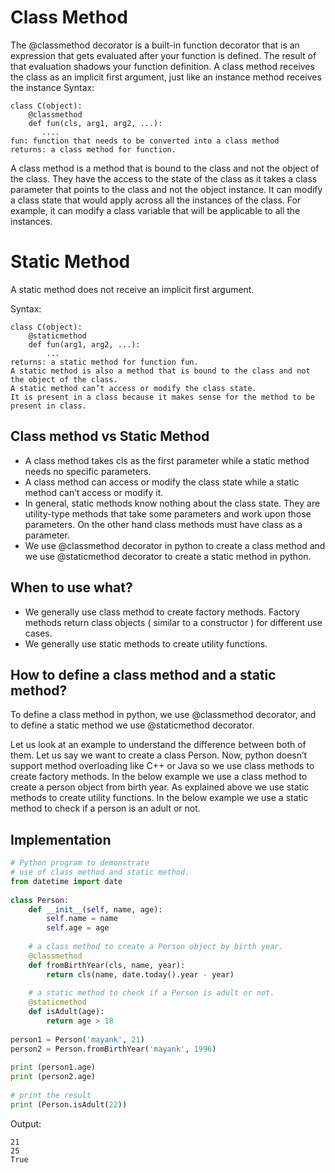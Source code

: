 # Class Method
The @classmethod decorator is a built-in function decorator that is an expression that gets evaluated after your function is defined. The result of that evaluation shadows your function definition. 
A class method receives the class as an implicit first argument, just like an instance method receives the instance 
Syntax: 
```
class C(object):
    @classmethod
    def fun(cls, arg1, arg2, ...):
       ....
fun: function that needs to be converted into a class method
returns: a class method for function.
```

A class method is a method that is bound to the class and not the object of the class.
They have the access to the state of the class as it takes a class parameter that points to the class and not the object instance.
It can modify a class state that would apply across all the instances of the class. For example, it can modify a class variable that will be applicable to all the instances.
 
# Static Method
A static method does not receive an implicit first argument. 

Syntax: 
```
class C(object):
    @staticmethod
    def fun(arg1, arg2, ...):
        ...
returns: a static method for function fun.
A static method is also a method that is bound to the class and not the object of the class.
A static method can’t access or modify the class state.
It is present in a class because it makes sense for the method to be present in class.
```

## Class method vs Static Method
- A class method takes cls as the first parameter while a static method needs no specific parameters.
- A class method can access or modify the class state while a static method can’t access or modify it.
- In general, static methods know nothing about the class state. They are utility-type methods that take some parameters and work upon those parameters. On the other hand class methods must have class as a parameter.
- We use @classmethod decorator in python to create a class method and we use @staticmethod decorator to create a static method in python.

## When to use what?
- We generally use class method to create factory methods. Factory methods return class objects ( similar to a constructor ) for different use cases.
- We generally use static methods to create utility functions.

## How to define a class method and a static method?
To define a class method in python, we use @classmethod decorator, and to define a static method we use @staticmethod decorator. 

Let us look at an example to understand the difference between both of them. 
Let us say we want to create a class Person. Now, python doesn’t support method overloading like C++ or Java so we use class methods to create factory methods. 
In the below example we use a class method to create a person object from birth year.
As explained above we use static methods to create utility functions. In the below example we use a static method to check if a person is an adult or not. 
 

## Implementation 

```py
# Python program to demonstrate
# use of class method and static method.
from datetime import date
  
class Person:
    def __init__(self, name, age):
        self.name = name
        self.age = age
      
    # a class method to create a Person object by birth year.
    @classmethod
    def fromBirthYear(cls, name, year):
        return cls(name, date.today().year - year)
      
    # a static method to check if a Person is adult or not.
    @staticmethod
    def isAdult(age):
        return age > 18
  
person1 = Person('mayank', 21)
person2 = Person.fromBirthYear('mayank', 1996)
  
print (person1.age)
print (person2.age)
  
# print the result
print (Person.isAdult(22))
```
Output:
```
21
25
True
```
